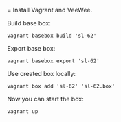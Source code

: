 

= Install Vagrant and VeeWee.

Build base box:

    vagrant basebox build 'sl-62'

Export base box:

    vagrant basebox export 'sl-62'

Use created box locally:

    vagrant box add 'sl-62' 'sl-62.box'

Now you can start the box:

    vagrant up